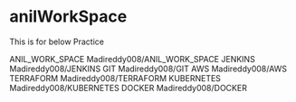 # anilWorkSpace
This is for below Practice

ANIL_WORK_SPACE
Madireddy008/ANIL_WORK_SPACE
JENKINS
Madireddy008/JENKINS
GIT
Madireddy008/GIT
AWS
Madireddy008/AWS
TERRAFORM
Madireddy008/TERRAFORM
KUBERNETES
Madireddy008/KUBERNETES
DOCKER
Madireddy008/DOCKER

